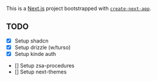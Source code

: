 This is a [Next.js](https://nextjs.org/) project bootstrapped with [`create-next-app`](https://github.com/vercel/next.js/tree/canary/packages/create-next-app).

## TODO

- [x] Setup shadcn
- [x] Setup drizzle (w/turso)
- [x] Setup kinde auth
- [] Setup zsa-procedures
- [] Setup next-themes
